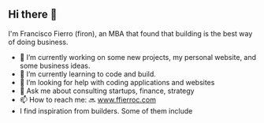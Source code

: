## Hi there 👋
I'm Francisco Fierro (firon), an MBA that found that building is the best way of doing business.
- 🔭 I’m currently working on some new projects, my personal website, and some business ideas. 
- 🌱 I’m currently learning to code and build. 
- 🤔 I’m looking for help with coding applications and websites
- 💬 Ask me about consulting startups, finance, strategy
- 📫 How to reach me: 🔜 www.ffierroc.com
- I find inspiration from builders. Some of them include 

<!--
**fironc/fironc** is a ✨ _special_ ✨ repository because its `README.md` (this file) appears on your GitHub profile.

